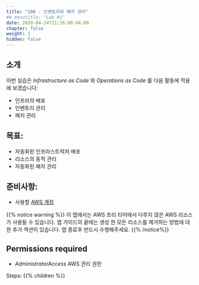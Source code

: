 ```yaml
---
title: "100 - 인벤토리와 패치 관리"
## menutitle: "Lab #1"
date: 2020-04-24T11:16:08-04:00
chapter: false
weight: 1
hidden: false
---
```


## 소개

이번 실습은 _Infrastructure as Code_ 와 _Operations as Code_ 를 다음 활동에 적용에 보겠습니다:

* 인프라의 배포
* 인벤토리 관리
* 패치 관리

## 목표:
* 자동화된 인프라스트럭처 배포
* 리소스의 동적 관리
* 자동화된 패치 관리

## 준비사항:
* 사용할 [AWS 계정](https://portal.aws.amazon.com/gp/aws/developer/registration/index.html) 

{{% notice warning %}}
이 랩에서는 AWS 프리 티어에서 다루지 않은 AWS 리소스가 사용될 수 있습니다. 랩 가이드의 끝에는 생성 한 모든 리소스를 제거하는 방법에 대한 추가 섹션이 있습니다. 랩 종료후 반드시 수행해주세요.
{{% /notice%}}

## Permissions required
* *AdministratorAccess* AWS 관리 권한


Steps:
{{% children  %}}
